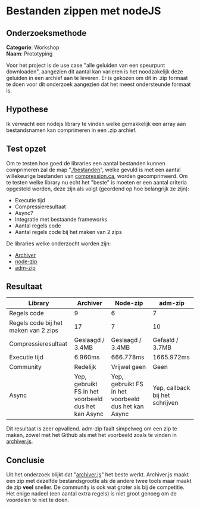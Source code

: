 # Bestanden zippen met nodeJS

## Onderzoeksmethode

**Categorie**: Workshop <br />
**Naam**: Prototyping

Voor het project is de use case "alle geluiden van een speurpunt downloaden", aangezien dit aantal kan varieren is het noodzakelijk deze geluiden in een archief aan te leveren. Er is gekozen om dit in .zip formaat te doen voor dit onderzoek aangezien dat het meest ondersteunde formaat is.

## Hypothese

Ik verwacht een nodejs library te vinden welke gemakkelijk een array aan bestandsnamen kan comprimeren in een .zip archief.

## Test opzet

Om te testen hoe goed de libraries een aantal bestanden kunnen comprimeren zal de map "[./bestanden](./bestanden)", welke gevuld is met een aantal willekeurige bestanden van [compression.ca](http://compression.ca/act/act-files.html), worden gecomprimeerd. Om te testen welke library nu echt het "beste" is moeten er een aantal criteria opgesteld worden, deze zijn als volgt (geordend op hoe belangrijk ze zijn):

- Executie tijd
- Compressieresultaat
- Async?
- Integratie met bestaande frameworks
- Aantal regels code
- Aantal regels code bij het maken van 2 zips

De libraries welke onderzocht worden zijn:

- [Archiver](https://www.npmjs.com/package/archiver)
- [node-zip](https://www.npmjs.com/package/node-zip)
- [adm-zip](https://www.npmjs.com/package/adm-zip)

## Resultaat

| Library                              | Archiver | Node-zip | adm-zip |
|--------------------------------------|----------|----------|---------|
| Regels code                          |     9    |    6      |    7     |
| Regels code bij het maken van 2 zips |     17   |    7      |    10     |
| Compressieresultaat                  |  Geslaagd / 3.4MB   |    Geslaagd / 3.4MB      |  Gefaald / 3.7MB       |
| Executie tijd                        |   6.960ms  |     666.778ms     |   1665.972ms      |
| Community                            |   Redelijk       |     Vrijwel geen     | Geen |
| Async                                |    Yep, gebruikt FS in het voorbeeld dus het kan Async      |     Yep, gebruikt FS in het voorbeeld dus het kan Async     | Yep, callback bij het schrijven |

Dit resultaat is zeer opvallend. adm-zip faalt simpelweg om een zip te maken, zowel met het Github als met het voorbeeld zoals te vinden in [archiver.js](./code/archiver.js).

## Conclusie

Uit het onderzoek blijkt dat "[archiver.js](https://archiverjs.com)" het beste werkt. Archiver.js maakt een zip met dezelfde bestandsgrootte als de andere twee tools maar maakt de zip **veel** sneller. De community is ook wat groter als bij de competitie. Het enige nadeel (een aantal extra regels) is niet groot genoeg om de voordelen te niet te doen.
